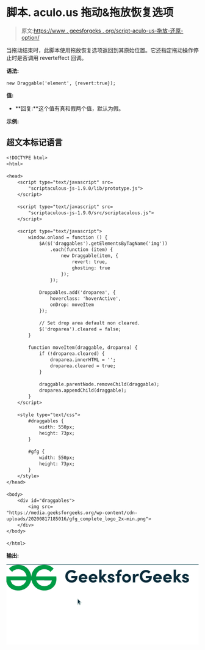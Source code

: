 # 脚本. aculo.us 拖动&拖放恢复选项

> 原文:[https://www . geesforgeks . org/script-aculo-us-拖放-还原-option/](https://www.geeksforgeeks.org/script-aculo-us-drag-drop-revert-option/)

当拖动结束时，此脚本使用拖放恢复选项返回到其原始位置。它还指定拖动操作停止时是否调用 reverteffect 回调。

**语法:**

```
new Draggable('element', {revert:true});

```

**值:**

*   **回复:**这个值有真和假两个值，默认为假。

**示例:**

## 超文本标记语言

```
<!DOCTYPE html>
<html>

<head>
    <script type="text/javascript" src=
        "scriptaculous-js-1.9.0/lib/prototype.js">
    </script>

    <script type="text/javascript" src=
        "scriptaculous-js-1.9.0/src/scriptaculous.js">
    </script>

    <script type="text/javascript">
        window.onload = function () {
            $A($('draggables').getElementsByTagName('img'))
                .each(function (item) {
                    new Draggable(item, {
                        revert: true,
                        ghosting: true
                    });
                });

            Droppables.add('droparea', {
                hoverclass: 'hoverActive',
                onDrop: moveItem
            });

            // Set drop area default non cleared. 
            $('droparea').cleared = false;
        }

        function moveItem(draggable, droparea) {
            if (!droparea.cleared) {
                droparea.innerHTML = '';
                droparea.cleared = true;
            }

            draggable.parentNode.removeChild(draggable);
            droparea.appendChild(draggable);
        } 
    </script>

    <style type="text/css">
        #draggables {
            width: 550px;
            height: 73px;
        }

        #gfg {
            width: 550px;
            height: 73px;
        }
    </style>
</head>

<body>
    <div id="draggables">
        <img src=
"https://media.geeksforgeeks.org/wp-content/cdn-uploads/20200817185016/gfg_complete_logo_2x-min.png">
    </div>
</body>

</html>
```

**输出:**

![](img/d48c0e8bf6b873584204e2820026e3e7.png)